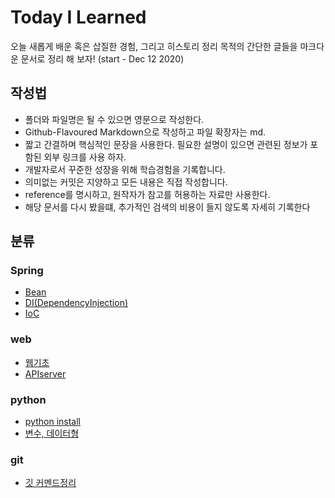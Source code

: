 # Today I Learned
오늘 새롭게 배운 혹은 삽질한 경험, 그리고 히스토리 정리 목적의 간단한 글들을 마크다운 문서로 정리 해 보자! (start - Dec 12 2020)  
## 작성법  
- 폴더와 파일명은 될 수 있으면 영문으로 작성한다.
- Github-Flavoured Markdown으로 작성하고 파일 확장자는 md.
- 짧고 간결하며 핵심적인 문장을 사용한다. 필요한 설명이 있으면 관련된 정보가 포함된 외부 링크를 사용 하자.
- 개발자로서 꾸준한 성장을 위해 학습경험을 기록합니다.
- 의미없는 커밋은 지양하고 모든 내용은 직접 작성합니다.
- reference를 명시하고, 원작자가 참고를 허용하는 자료만 사용한다.
- 해당 문서를 다시 봤을떄, 추가적인 검색의 비용이 들지 않도록 자세히 기록한다
## 분류
### Spring
- [Bean](https://github.com/siwony/TIL/blob/main/Spring/Bean.md)
- [DI(DependencyInjection)](https://github.com/siwony/TIL/blob/main/Spring/DI(Dependency%20Injection).md)
- [IoC](https://github.com/siwony/TIL/blob/main/Spring/IOC(Inversion-Of-Control).md)
### web
- [웹기초](https://github.com/siwony/TIL/blob/main/web/web-foundation.md)
- [APIserver](https://github.com/siwony/TIL/blob/main/web/APIserver.md)
### python
- [python install](https://github.com/siwony/TIL/blob/main/Python/how-to-install-python.md)
- [변수, 데이터형](https://github.com/siwony/TIL/blob/main/Python/variables%20and%20data-type.md)
### git
- [깃 커멘드정리](https://github.com/siwony/TIL/blob/main/git/git-command.md)